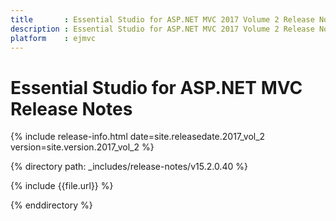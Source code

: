 ```yaml
---
title       : Essential Studio for ASP.NET MVC 2017 Volume 2 Release Notes
description : Essential Studio for ASP.NET MVC 2017 Volume 2 Release Notes
platform    : ejmvc
---
```


# Essential Studio for ASP.NET MVC Release Notes

{% include release-info.html date=site.releasedate.2017_vol_2 version=site.version.2017_vol_2 %} 

{% directory path: _includes/release-notes/v15.2.0.40 %}

{% include {{file.url}} %}

{% enddirectory %}
